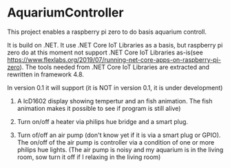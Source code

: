 # AquariumController
This project enables a raspberry pi zero to do basis aquarium controll.

It is build on .NET. It use .NET Core IoT Libraries as a basis, but raspberry pi zero do at this moment not support .NET Core IoT Libraries as-is(see https://www.flexlabs.org/2019/07/running-net-core-apps-on-raspberry-pi-zero). The tools needed from .NET Core IoT Libraries are extracted and rewritten in framework 4.8.

In version 0.1 it will support (it is NOT in version 0.1, it is under development)

1) A lcD1602 display showing tempertur and an fish animation. The fish animation makes it possible to see if program is still alive)

2) Turn on/off a heater via philips hue bridge and a smart plug.

3) Turn of/off an air pump (don't know yet if it is via a smart plug or GPIO). The on/off of the air pump is controller via a condition of one or more philips hue lights. 
(The air pump is noisy and my aquarium is in the living room, sow turn it off if I relaxing in the living room)
